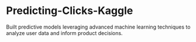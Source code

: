 # Predicting-Clicks-Kaggle
Built predictive models leveraging advanced machine learning techniques to analyze user data and inform product decisions.
